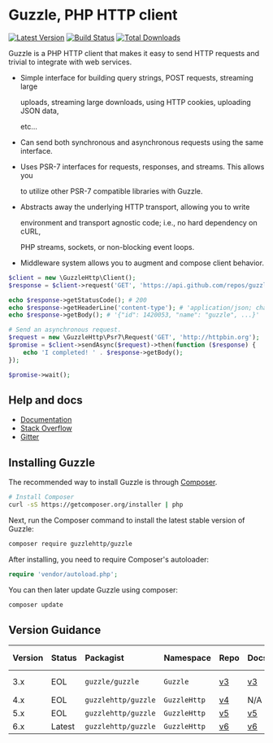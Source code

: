 # Guzzle, PHP HTTP client

[![Latest Version](https://img.shields.io/github/release/guzzle/guzzle.svg?style=flat-square)](https://github.com/guzzle/guzzle/releases) [![Build Status](https://img.shields.io/travis/guzzle/guzzle.svg?style=flat-square)](https://travis-ci.org/guzzle/guzzle) [![Total Downloads](https://img.shields.io/packagist/dt/guzzlehttp/guzzle.svg?style=flat-square)](https://packagist.org/packages/guzzlehttp/guzzle)

Guzzle is a PHP HTTP client that makes it easy to send HTTP requests and trivial to integrate with web services.

* Simple interface for building query strings, POST requests, streaming large

  uploads, streaming large downloads, using HTTP cookies, uploading JSON data,

  etc...

* Can send both synchronous and asynchronous requests using the same interface.
* Uses PSR-7 interfaces for requests, responses, and streams. This allows you

  to utilize other PSR-7 compatible libraries with Guzzle.

* Abstracts away the underlying HTTP transport, allowing you to write

  environment and transport agnostic code; i.e., no hard dependency on cURL,

  PHP streams, sockets, or non-blocking event loops.

* Middleware system allows you to augment and compose client behavior.

```php
$client = new \GuzzleHttp\Client();
$response = $client->request('GET', 'https://api.github.com/repos/guzzle/guzzle');

echo $response->getStatusCode(); # 200
echo $response->getHeaderLine('content-type'); # 'application/json; charset=utf8'
echo $response->getBody(); # '{"id": 1420053, "name": "guzzle", ...}'

# Send an asynchronous request.
$request = new \GuzzleHttp\Psr7\Request('GET', 'http://httpbin.org');
$promise = $client->sendAsync($request)->then(function ($response) {
    echo 'I completed! ' . $response->getBody();
});

$promise->wait();
```

## Help and docs

* [Documentation](http://guzzlephp.org/)
* [Stack Overflow](http://stackoverflow.com/questions/tagged/guzzle)
* [Gitter](https://gitter.im/guzzle/guzzle)

## Installing Guzzle

The recommended way to install Guzzle is through [Composer](http://getcomposer.org).

```bash
# Install Composer
curl -sS https://getcomposer.org/installer | php
```

Next, run the Composer command to install the latest stable version of Guzzle:

```bash
composer require guzzlehttp/guzzle
```

After installing, you need to require Composer's autoloader:

```php
require 'vendor/autoload.php';
```

You can then later update Guzzle using composer:

```bash
composer update
```

## Version Guidance

| Version | Status | Packagist | Namespace | Repo | Docs | PSR-7 | PHP Version |
| :--- | :--- | :--- | :--- | :--- | :--- | :--- | :--- |
| 3.x | EOL | `guzzle/guzzle` | `Guzzle` | [v3](https://github.com/guzzle/guzzle3) | [v3](http://guzzle3.readthedocs.org) | No | &gt;= 5.3.3 |
| 4.x | EOL | `guzzlehttp/guzzle` | `GuzzleHttp` | [v4](https://github.com/guzzle/guzzle/tree/4.x) | N/A | No | &gt;= 5.4 |
| 5.x | EOL | `guzzlehttp/guzzle` | `GuzzleHttp` | [v5](https://github.com/guzzle/guzzle/tree/5.3) | [v5](http://guzzle.readthedocs.org/en/5.3/) | No | &gt;= 5.4 |
| 6.x | Latest | `guzzlehttp/guzzle` | `GuzzleHttp` | [v6](https://github.com/guzzle/guzzle) | [v6](http://guzzle.readthedocs.org/en/latest/) | Yes | &gt;= 5.5 |

